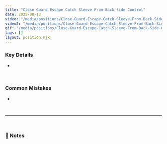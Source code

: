 ```yaml
---
title: "Close Guard Escape Catch Sleeve From Back Side Control"
date: 2025-08-13
video: "/media/positions/Close-Guard-Escape-Catch-Sleeve-From-Back-Side-Control-front.mp4"
video2: "/media/positions/Close-Guard-Escape-Catch-Sleeve-From-Back-Side-Control-side.mp4"
gif: "/media/positions/Close-Guard-Escape-Catch-Sleeve-From-Back-Side-Control-front.gif"
tags: []
layout: position.njk
---
```

### **Key Details**
- 

<br>

### **Common Mistakes**
- 

<br>

---

<br>

### **📝 Notes**

<br>
